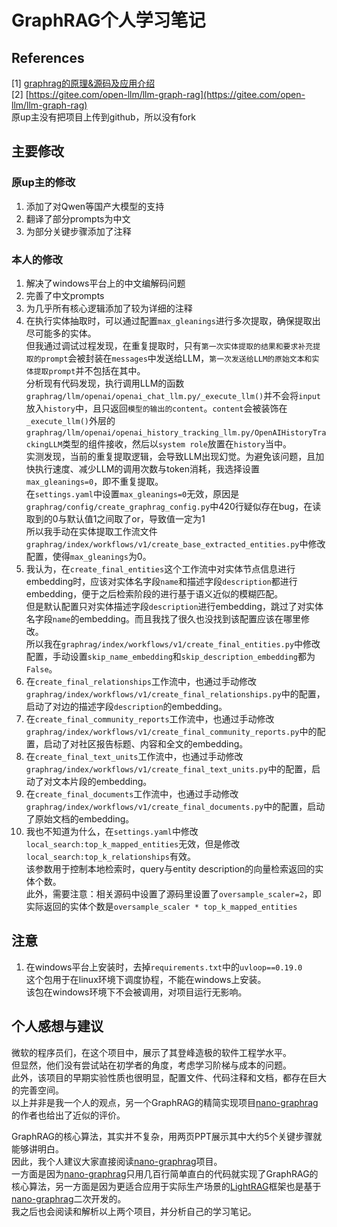 # GraphRAG个人学习笔记

## References
[1] [graphrag的原理&源码及应用介绍](https://www.bilibili.com/video/BV1u6iFeAEx9)  
[2] [https://gitee.com/open-llm/llm-graph-rag](https://gitee.com/open-llm/llm-graph-rag)  
原up主没有把项目上传到github，所以没有fork

## 主要修改
### 原up主的修改
1. 添加了对Qwen等国产大模型的支持
2. 翻译了部分prompts为中文
3. 为部分关键步骤添加了注释
### 本人的修改
1. 解决了windows平台上的中文编解码问题
2. 完善了中文prompts
3. 为几乎所有核心逻辑添加了较为详细的注释
4. 在执行实体抽取时，可以通过配置`max_gleanings`进行多次提取，确保提取出尽可能多的实体。  
   但我通过调试过程发现，在重复提取时，只有`第一次实体提取的结果和要求补充提取的prompt`会被封装在`messages`中发送给LLM，`第一次发送给LLM的原始文本和实体提取prompt`并不包括在其中。  
   分析现有代码发现，执行调用LLM的函数`graphrag/llm/openai/openai_chat_llm.py/_execute_llm()`并不会将`input`放入`history`中，且只返回`模型的输出的content`。`content`会被装饰在`_execute_llm()`外层的`graphrag/llm/openai/openai_history_tracking_llm.py/OpenAIHistoryTrackingLLM`类型的组件接收，然后以`system role`放置在`history`当中。  
   实测发现，当前的重复提取逻辑，会导致LLM出现幻觉。为避免该问题，且加快执行速度、减少LLM的调用次数与token消耗，我选择设置`max_gleanings=0`，即不重复提取。  
   在`settings.yaml`中设置`max_gleanings=0`无效，原因是`graphrag/config/create_graphrag_config.py`中420行疑似存在bug，在读取到的0与默认值1之间取了or，导致值一定为1  
   所以我手动在实体提取工作流文件`graphrag/index/workflows/v1/create_base_extracted_entities.py`中修改配置，使得`max_gleanings`为0。  
5. 我认为，在`create_final_entities`这个工作流中对实体节点信息进行embedding时，应该对实体名字段`name`和描述字段`description`都进行embedding，便于之后检索阶段的进行基于语义近似的模糊匹配。  
   但是默认配置只对实体描述字段`description`进行embedding，跳过了对实体名字段`name`的embedding。而且我找了很久也没找到该配置应该在哪里修改。    
   所以我在`graphrag/index/workflows/v1/create_final_entities.py`中修改配置，手动设置`skip_name_embedding`和`skip_description_embedding`都为`False`。  
6. 在`create_final_relationships`工作流中，也通过手动修改`graphrag/index/workflows/v1/create_final_relationships.py`中的配置，启动了对边的描述字段`description`的embedding。  
7. 在`create_final_community_reports`工作流中，也通过手动修改`graphrag/index/workflows/v1/create_final_community_reports.py`中的配置，启动了对社区报告标题、内容和全文的embedding。  
8. 在`create_final_text_units`工作流中，也通过手动修改`graphrag/index/workflows/v1/create_final_text_units.py`中的配置，启动了对文本片段的embedding。  
9. 在`create_final_documents`工作流中，也通过手动修改`graphrag/index/workflows/v1/create_final_documents.py`中的配置，启动了原始文档的embedding。  
10. 我也不知道为什么，在`settings.yaml`中修改`local_search:top_k_mapped_entities`无效，但是修改`local_search:top_k_relationships`有效。  
    该参数用于控制本地检索时，query与entity description的向量检索返回的实体个数。  
    此外，需要注意：相关源码中设置了源码里设置了`oversample_scaler=2`，即实际返回的实体个数是`oversample_scaler * top_k_mapped_entities`  

## 注意
1. 在windows平台上安装时，去掉`requirements.txt`中的`uvloop==0.19.0`  
这个包用于在linux环境下调度协程，不能在windows上安装。  
该包在windows环境下不会被调用，对项目运行无影响。

## 个人感想与建议
微软的程序员们，在这个项目中，展示了其登峰造极的软件工程学水平。  
但显然，他们没有尝试站在初学者的角度，考虑学习阶梯与成本的问题。  
此外，该项目的早期实验性质也很明显，配置文件、代码注释和文档，都存在巨大的完善空间。  
以上并非是我一个人的观点，另一个GraphRAG的精简实现项目[nano-graphrag](https://github.com/gusye1234/nano-graphrag)的作者也给出了近似的评价。  

GraphRAG的核心算法，其实并不复杂，用两页PPT展示其中大约5个关键步骤就能够讲明白。  
因此，我个人建议大家直接阅读[nano-graphrag](https://github.com/gusye1234/nano-graphrag)项目。   
一方面是因为[nano-graphrag](https://github.com/gusye1234/nano-graphrag)只用几百行简单直白的代码就实现了GraphRAG的核心算法，另一方面是因为更适合应用于实际生产场景的[LightRAG](https://github.com/HKUDS/LightRAG)框架也是基于[nano-graphrag](https://github.com/gusye1234/nano-graphrag)二次开发的。  
我之后也会阅读和解析以上两个项目，并分析自己的学习笔记。
